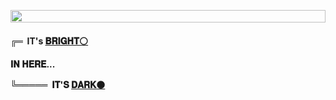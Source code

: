 <!--📏LINE-->
<p align="center">
<img src="https://i.imgur.com/dBaSKWF.gif" height="20" width="100%">
<!--🎨THEMEMODE / 🌐WEBSITE: https://fancytext.blogspot.com/ -->
<h4 align="left">

 ╔═&nbsp;&nbsp;IT's [𝐁𝐑𝐈𝐆𝐇𝐓⚪](https://github.com/settings/appearance#gh-light-mode-only) 
 
 𝐈𝐍 𝐇𝐄𝐑𝐄...                                                   

 
╚═════ &nbsp;𝐈𝐓'𝐒 [𝐃𝐀𝐑𝐊⚫](https://github.com/settings/appearance#gh-dark-mode-only)

</h4>
